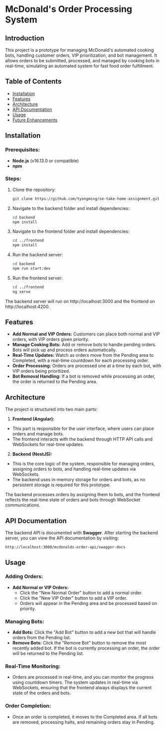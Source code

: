 # McDonald's Order Processing System

## Introduction
This project is a prototype for managing McDonald's automated cooking bots, handling customer orders, VIP prioritization, and bot management. It allows orders to be submitted, processed, and managed by cooking bots in real-time, simulating an automated system for fast food order fulfillment.

## Table of Contents
- [Installation](#installation)
- [Features](#features)
- [Architecture](#architecture)
- [API Documentation](#api-documentation)
- [Usage](#usage)
- [Future Enhancements](#future-enhancements)

## Installation

### Prerequisites:
- **Node.js** (v16.13.0 or compatible)
- **npm**

### Steps:
1. Clone the repository:
   ```bash
   git clone https://github.com/tyongming/se-take-home-assignment.git
   
2. Navigate to the backend folder and install dependencies:
    ```bash
    cd backend
    npm install
    
3. Navigate to the frontend folder and install dependencies:
    ```bash
    cd ../frontend
    npm install
    
4. Run the backend server:
    ```bash
    cd backend
    npm run start:dev
    
5. Run the frontend server:
    ```bash
    cd ../frontend
    ng serve
    
The backend server will run on http://localhost:3000 and the frontend on http://localhost:4200.

## Features
- **Add Normal and VIP Orders:** Customers can place both normal and VIP orders, with VIP orders given priority.
- **Manage Cooking Bots:** Add or remove bots to handle pending orders. Bots will pick up and process orders automatically.
- **Real-Time Updates:** Watch as orders move from the Pending area to Completed, with a real-time countdown for each processing order.
- **Order Processing:** Orders are processed one at a time by each bot, with VIP orders being prioritized.
- **Bot Removal Handling:** If a bot is removed while processing an order, the order is returned to the Pending area.

## Architecture
The project is structured into two main parts:

1. **Frontend (Angular):**

- This part is responsible for the user interface, where users can place orders and manage bots.
- The frontend interacts with the backend through HTTP API calls and WebSockets for real-time updates.

2. **Backend (NestJS):**

- This is the core logic of the system, responsible for managing orders, assigning orders to bots, and handling real-time updates via WebSockets.
- The backend uses in-memory storage for orders and bots, as no persistent storage is required for this prototype.

The backend processes orders by assigning them to bots, and the frontend reflects the real-time state of orders and bots through WebSocket communications.

## API Documentation
The backend API is documented with **Swagger**. After starting the backend server, you can view the API documentation by visiting:
    
    http://localhost:3000/mcdonalds-order-api/swagger-docs


## Usage
### Adding Orders:
- **Add Normal or VIP Orders:**
    - Click the "New Normal Order" button to add a normal order.
    - Click the "New VIP Order" button to add a VIP order.
    - Orders will appear in the Pending area and be processed based on priority.
    
### Managing Bots:
- **Add Bots:** Click the "Add Bot" button to add a new bot that will handle orders from the Pending list.
- **Remove Bots:** Click the "Remove Bot" button to remove the most recently added bot. If the bot is currently processing an order, the order will be returned to the Pending list.

### Real-Time Monitoring:
- Orders are processed in real-time, and you can monitor the progress using countdown timers. The system updates in real-time via WebSockets, ensuring that the frontend always displays the current state of the orders and bots.

### Order Completion:

- Once an order is completed, it moves to the Completed area. If all bots are removed, processing halts, and remaining orders stay in Pending.